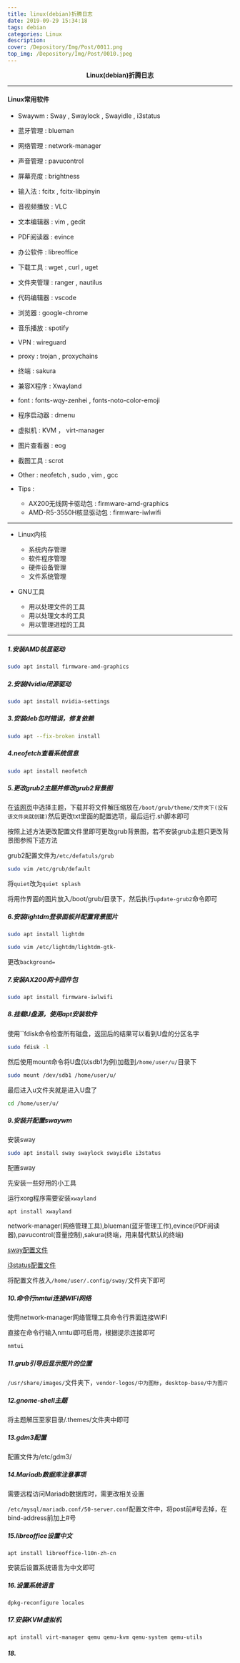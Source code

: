 ```yaml
---
title: linux(debian)折腾日志
date: 2019-09-29 15:34:18
tags: debian
categories: Linux
description: 
cover: /Depository/Img/Post/0011.png
top_img: /Depository/Img/Post/0010.jpeg
---
```


**<center>Linux(debian)折腾日志</center>**


---

#### Linux常用软件

* Swaywm  :  Sway , Swaylock , Swayidle , i3status
* 蓝牙管理  :  blueman
* 网络管理  :  network-manager
* 声音管理  :  pavucontrol
* 屏幕亮度  :  brightness
* 输入法  :  fcitx , fcitx-libpinyin
* 音视频播放  :  VLC
* 文本编辑器  :  vim , gedit
* PDF阅读器  :  evince
* 办公软件  :  libreoffice
* 下载工具  :  wget , curl , uget
* 文件夹管理  :  ranger , nautilus
* 代码编辑器  :  vscode
* 浏览器  :  google-chrome
* 音乐播放  :  spotify
* VPN  :  wireguard
* proxy  :  trojan , proxychains
* 终端  :  sakura
* 兼容X程序  :  Xwayland
* font  :  fonts-wqy-zenhei , fonts-noto-color-emoji
* 程序启动器  :  dmenu
* 虚拟机  :  KVM ， virt-manager
* 图片查看器  :  eog
* 截图工具  :  scrot
* Other  :  neofetch , sudo , vim , gcc 

* Tips  :
  * AX200无线网卡驱动包  :  firmware-amd-graphics
  * AMD-R5-3550H核显驱动包  :  firmware-iwlwifi

---

* Linux内核
  * 系统内存管理
  * 软件程序管理
  * 硬件设备管理
  * 文件系统管理

* GNU工具
  * 用以处理文件的工具
  * 用以处理文本的工具
  * 用以管理进程的工具

---

##### 1.安装AMD核显驱动

```bash
sudo apt install firmware-amd-graphics
```

##### 2.安装Nvidia闭源驱动

```bash
sudo apt install nvidia-settings
```

##### 3.安装deb包时错误，修复依赖

```bash
sudo apt --fix-broken install
```

##### 4.neofetch查看系统信息

```bash
sudo apt install neofetch
```

##### 5.更改grub2主题并修改grub2背景图

在[该网页](https://www.gnome-look.org/browse/cat/019/)中选择主题，下载并将文件解压缩放在`/boot/grub/theme/文件夹下(没有该文件夹就创建)`然后更改txt里面的配置选项，最后运行.sh脚本即可

按照上述方法更改配置文件里即可更改grub背景图，若不安装grub主题只更改背景图参照下述方法

grub2配置文件为`/etc/defatuls/grub`

```bash
sudo vim /etc/grub/default
```

将`quiet`改为`quiet splash`

将用作界面的图片放入/boot/grub/目录下，然后执行`update-grub2`命令即可

##### 6.安装lightdm登录面板并配置背景图片

```bash
sudo apt install lightdm
```

```bash
sudo vim /etc/lightdm/lightdm-gtk-
```

更改`background=`

##### 7.安装AX200网卡固件包

```bash
sudo apt install firmware-iwlwifi
```

##### 8.挂载U盘源，使用apt安装软件

使用``fdisk命令检查所有磁盘，返回后的结果可以看到U盘的分区名字

```bash
sudo fdisk -l
```

然后使用mount命令将U盘(以sdb1为例)加载到`/home/user/u/`目录下

```bash
sudo mount /dev/sdb1 /home/user/u/
```

最后进入u文件夹就是进入U盘了

```bash
cd /home/user/u/
```

##### 9.安装并配置swaywm

安装sway

```bash
sudo apt install sway swaylock swayidle i3status
```

配置sway

先安装一些好用的小工具

运行xorg程序需要安装`xwayland`

`apt install xwayland`

network-manager(网络管理工具),blueman(蓝牙管理工作),evince(PDF阅读器),pavucontrol(音量控制),sakura(终端，用来替代默认的终端)


[sway配置文件]()

[i3status配置文件]()

将配置文件放入`/home/user/.config/sway/`文件夹下即可

##### 10.命令行nmtui连接WIFI网络


使用network-manager网络管理工具命令行界面连接WIFI

直接在命令行输入nmtui即可启用，根据提示连接即可

```bash
nmtui
```

##### 11.grub引导后显示图片的位置

`/usr/share/images/`文件夹下，`vendor-logos/中为图标`，`desktop-base/中为图片`

##### 12.gnome-shell主题

将主题解压至家目录/.themes/文件夹中即可

##### 13.gdm3配置

配置文件为/etc/gdm3/

##### 14.Mariadb数据库注意事项

需要远程访问Mariadb数据库时，需更改相关设置

`/etc/mysql/mariadb.conf/50-server.conf`配置文件中，将post前#号去掉，在bind-address前加上#号

##### 15.libreoffice设置中文

`apt install libreoffice-l10n-zh-cn`

安装后设置系统语言为中文即可

##### 16.设置系统语言

`dpkg-reconfigure locales`

##### 17.安装KVM虚拟机

`apt install virt-manager qemu qemu-kvm qemu-system qemu-utils`

##### 18.
